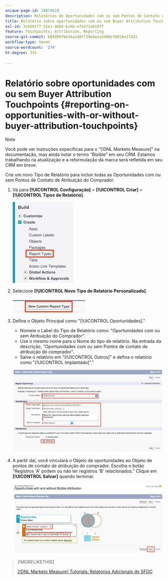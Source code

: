 ```yaml
---
unique-page-id: 18874618
description: Relatórios de Oportunidades com ou sem Pontos de Contato de Atribuição do Comprador - [!DNL Marketo Measure]
title: Relatório sobre oportunidades com ou sem Buyer Attribution Touchpoints
exl-id: 3c658177-31e1-46b8-bc6b-e7a372ab187f
feature: Touchpoints, Attribution, Reporting
source-git-commit: b84909fbb34a1d8f739ebeea3400ef8816e17d32
workflow-type: tm+mt
source-wordcount: '174'
ht-degree: 31%

---
```


# Relatório sobre oportunidades com ou sem Buyer Attribution Touchpoints {#reporting-on-opportunities-with-or-without-buyer-attribution-touchpoints}

>[!NOTE]
>
>Você pode ver instruções específicas para o “[!DNL Marketo Measure]” na documentação, mas ainda notar o termo “Bizible” em seu CRM. Estamos trabalhando na atualização e a reformulação da marca será refletida em seu CRM em breve.

Crie um novo Tipo de Relatório para incluir todas as Oportunidades com ou sem Pontos de Contato de Atribuição do Comprador.

1. Vá para **[!UICONTROL Configuração]** > **[!UICONTROL Criar]** > **[!UICONTROL Tipos de Relatório]**.

   ![](assets/1-1.jpg)

1. Selecione **[!UICONTROL Novo Tipo de Relatório Personalizado]**.

   ![](assets/2-1.jpg)

1. Defina o Objeto Principal como &quot;[!UICONTROL Oportunidades].&quot;

   * Nomeie o Label do Tipo de Relatório como: &quot;Oportunidades com ou sem Atribuição do Comprador&quot;.
   * Use o mesmo nome para o Nome do tipo de relatório. Na entrada da descrição, &quot;Oportunidades com ou sem Pontos de contato de atribuição do comprador&quot;.
   * Salve o relatório em &quot;[!UICONTROL Outros]&quot; e defina o relatório como &quot;[!UICONTROL Implantado]&quot;.&quot;

   ![](assets/3-1.jpg)

1. A partir daí, você vinculará o Objeto de oportunidades ao Objeto de pontos de contato de atribuição do comprador. Escolha o botão &quot;Registros &#39;A&#39; podem ou não ter registros &#39;B&#39; relacionados.&quot; Clique em **[!UICONTROL Salvar]** quando terminar.

   ![](assets/4-1.jpg)

>[!MORELIKETHIS]
>
>[[!DNL Marketo Measure] Tutorials: Relatórios Adicionais do SFDC](https://experienceleague.adobe.com/pt-br/docs/marketo-measure-learn/tutorials/onboarding/marketo-measure-102/addtional-salesforce-reports)
